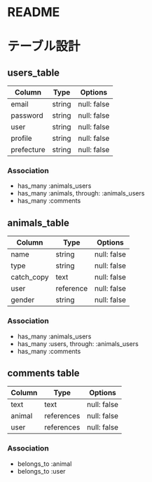# README
# テーブル設計

## users_table

| Column             | Type   | Options     |
| ------------------ | ------ | ----------- |
| email              | string | null: false |
| password           | string | null: false |
| user               | string | null: false |
| profile            | string | null: false |
| prefecture         | string | null: false |

### Association

- has_many :animals_users
- has_many :animals, through: :animals_users
- has_many :comments



## animals_table

| Column             | Type         | Options     |
| ------------------ | ------------ | ----------- |
| name               | string       | null: false |
| type               | string       | null: false |
| catch_copy         | text         | null: false |
| user               | reference    | null: false |
| gender             | string       | null: false |


### Association

- has_many :animals_users
- has_many :users, through: :animals_users
- has_many :comments



## comments table

| Column    | Type       | Options     |
| --------- | ---------- | ------------|
| text      | text       | null: false |
| animal    | references | null: false |
| user      | references | null: false |


### Association

- belongs_to :animal
- belongs_to :user